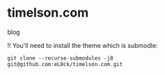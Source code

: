 # timelson.com
blog

!! You'll need to install the theme which is submodle:

```
git clone --recurse-submodules -j8 git@github.com:eL0ck/timelson.com.git
```
